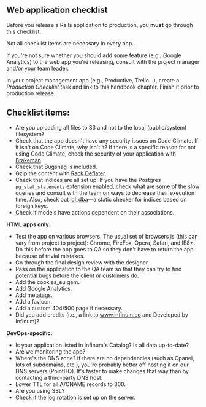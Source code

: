 ## Web application checklist

Before you release a Rails application to production, you **must** go through this checklist.

Not all checklist items are necessary in every app.

If you're not sure whether you should add some feature (e.g., Google Analytics) to the web app you're releasing, consult with the project manager and/or your team leader.

In your project management app (e.g., Productive, Trello...), create a _Production Checklist_ task and link to this handbook chapter. Finish it prior to production release.

## Checklist items:

* Are you uploading all files to S3 and not to the local (public/system) filesystem?
* Check that the app doesn't have any security issues on Code Climate. If it isn't on Code Climate, why isn't it? If there is a specific reason for not using Code Climate, check the security of your application with [Brakeman](https://github.com/presidentbeef/brakeman).
* Check that Bugsnag is included.
* Gzip the content with [Rack Deflater](http://robots.thoughtbot.com/content-compression-with-rack-deflater/).
* Check that indices are all set up. If you have the Postgres `pg_stat_statements` extension enabled, check what are some of the slow queries and consult with the team on ways to decrease their execution time. Also, check out [lol_dba](https://github.com/plentz/lol_dba)—a static checker for indices based on foreign keys.
* Check if models have actions dependent on their associations.

**HTML apps only:**

* Test the app on various browsers. The usual set of browsers is (this can vary from project to project): Chrome, FireFox, Opera, Safari, and IE8+. Do this before the app goes to QA so they don't have to return the app because of trivial mistakes.
* Go through the final design review with the designer.
* Pass on the application to the QA team so that they can try to find potential bugs before the client or customers do.
* Add the cookies_eu gem.
* Add Google Analytics.
* Add metatags.
* Add a favicon.
* Add a custom 404/500 page if necessary.
* Did you add credits (i.e., a link to www.infinum.co and Developed by Infinum)?

**DevOps-specific:**

* Is your application listed in Infinum's Catalog? Is all data up-to-date?
* Are we monitoring the app?
* Where's the DNS zone? If there are no dependencies (such as Cpanel, lots of subdomains, etc.), you're probably better off hosting it on our DNS servers (PointHQ). It's faster to make changes that way than by contacting a third-party DNS host.
* Lower TTL for all A/CNAME records to 300.
* Are you using SSL?
* Check if the log rotation is set up on the server.
